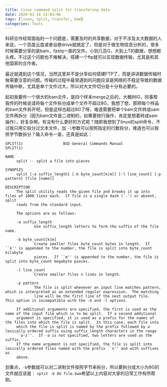 ```yaml
---
title: linux command split for transfering data
date: 2020-01-16 15:04:06
tags: [linux, split, transfer, bam]
categories: Tools
---
```


科研合作经常面临的一个问题是，需要及时的共享数据，对于不涉及太大数据的人来说，一个百度云盘或者谷歌drive就搞定了，但是对于做生物信息分析的，很多时候需要分享的是bam，fastq一类的文件，小则几百G，大到上T的数据，想想都头疼。不过这个问题也不难解决，搭建一个ftp就可以实现数据传输，尤其是和其他国家的合作者。

最近就遇到这个情况，当然这里并不是分享如何搭建FTP了，而是讲讲数据传输时候需要注意的问题。传输的过程中最常遇到的问题应该是网络的不稳定导致的数据传输中断，尤其是单个文件过大，所以对大文件切分是十分有必要的。

起初我要传一个很大的bam文件，是四个样本merge之后的，大概86G，同事帮我传的时候说请将每个文件拆分成单个文件不超过8G，我想了想，那把每个样品的bam文件拆开吧，但是这样也超过8G了呀，难道需要把单个bam文件转成sam文件再拆分（因为bam文件是二进制的，如果要按行操作，肯定是想着转成sam操作），好复杂啊，有没有什么更好的方式呢？随即我想到了linux的split命令，不过我只用它拆分过文本文件，加
`-l`参数可以按照指定的行数拆分，难道也可以按照字节数拆分？输入命令一查，还真是如此：


```shell
SPLIT(1)                  BSD General Commands Manual                 SPLIT(1)

NAME
     split -- split a file into pieces

SYNOPSIS
     split [-a suffix_length] [-b byte_count[k|m]] [-l line_count] [-p pattern] [file [name]]

DESCRIPTION
     The split utility reads the given file and breaks it up into files of 1000 lines each.  If file is a single dash (`-') or absent, split
     reads from the standard input.

     The options are as follows:

     -a suffix_length
             Use suffix_length letters to form the suffix of the file name.

     -b byte_count[k|m]
             Create smaller files byte_count bytes in length.  If ``k'' is appended to the number, the file is split into byte_count kilobyte
             pieces.  If ``m'' is appended to the number, the file is split into byte_count megabyte pieces.

     -l line_count
             Create smaller files n lines in length.

     -p pattern
             The file is split whenever an input line matches pattern, which is interpreted as an extended regular expression.  The matching
             line will be the first line of the next output file.  This option is incompatible with the -b and -l options.

     If additional arguments are specified, the first is used as the name of the input file which is to be split.  If a second additional
     argument is specified, it is used as a prefix for the names of the files into which the file is split.  In this case, each file into
     which the file is split is named by the prefix followed by a lexically ordered suffix using suffix_length characters in the range
     ``a-z''.  If -a is not specified, two letters are used as the suffix.
     If the name argument is not specified, the file is split into lexically ordered files named with the prefix ``x'' and with suffixes as
     above.

```

划重点，```-b```参数就可以对二进制文件按照字节来拆分，所以要拆分成大小为8G的文件就应该是： ```split -b 8G file.bam```希望以上内容对大家的日常工作有所帮助。